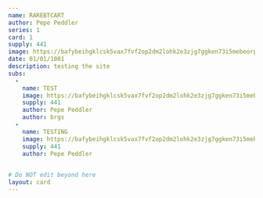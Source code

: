 ```yaml
---
name: RAREBTCART
author: Pepe Peddler
series: 1
card: 1
supply: 441
image: https://bafybeihgklcsk5vax7fvf2op2dm2lohk2e3zjg7ggken73i5mebeorptyi.ipfs.nftstorage.link/
date: 01/01/1001
description: testing the site
subs: 
  -
    name: TEST
    image: https://bafybeihgklcsk5vax7fvf2op2dm2lohk2e3zjg7ggken73i5mebeorptyi.ipfs.nftstorage.link/
    supply: 441   
    author: Pepe Peddler
    author: brgs
  -
    name: TESTING
    image: https://bafybeihgklcsk5vax7fvf2op2dm2lohk2e3zjg7ggken73i5mebeorptyi.ipfs.nftstorage.link/
    supply: 441   
    author: Pepe Peddler
    

# Do NOT edit beyond here
layout: card
---
```

